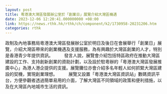 ```yaml
---
layout: post
title: 粵港澳大灣區發展辦公室於「創業日」展覽介紹大灣區機遇
date: 2023-12-06 12:20:41.000000000 +08:00
link: https://news.rthk.hk/rthk/ch/component/k2/1730958-20231206.htm
categories: rthk
---
```


政制及內地事務局粵港澳大灣區發展辦公室於明日及後日在會展舉行「創業日」展覽，介紹大灣區帶來的創業機遇及支援服務，為有興趣於大灣區創業的人才，特別是香港青少年提供資訊。
　　 
發言人說，展覽會介紹包括特區政府在推動大灣區建設的工作、支持創新創業的資助計劃，以及設於駐粵辦的「粵港澳大灣區發展推廣中心」為港人港企提供的支援。展覽攤位亦會介紹多名年輕人如何抓緊大灣區建設的契機，實現創業理想。
　　 
展覽又設置「粵港澳大灣區資訊站」數碼資訊平台，方便參觀者透過簡單易用的介面，了解大灣區不同領域的政策和便利措施，以及在大灣區內地城市生活的資訊。
